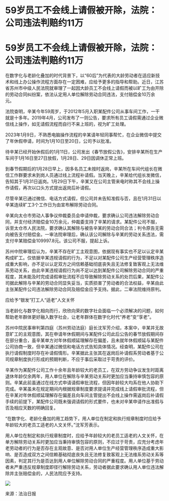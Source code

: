 # 59岁员工不会线上请假被开除，法院：公司违法判赔约11万

# 59岁员工不会线上请假被开除，法院：公司违法判赔约11万

在数字化与老龄化叠加的时代背景下，以“60后”为代表的大龄劳动者在适应新技术和线上办公操作流程方面存在一定困难，应给予更多的指导和帮助。近日，江苏省苏州市中级人民法院就审理了一起因大龄员工不会线上请假而被以旷工为由开除的劳动合同纠纷案，依法认定用人单位解除劳动合同违法，支付赔偿金10万余元。

法院查明，辛某今年59周岁，于2012年5月入职某配件公司从事车间工作，一干就是十多年。2019年4月，公司发布了一则公告，要求所有员工请假需通过企业微信线上操作，如无请假流程而自行不来上班的，视为旷工处理。

2023年1月9日，不熟悉电脑操作流程的辛某请年轻同事帮忙，在企业微信中提交了年休假申请，时间为1月10日至20日，公司予以批准。

待辛某已经开始休假后的1月11日，公司发出《春节放假公告》，安排辛某所在生产车间于1月16日至27日放假，1月28日、29日因调休正常上班。

到春节假期后的1月28日早上，因多名员工未按时返岗，辛某所在车间代组长在微信工作群要求未到岗人员通过线上流程补请假。当天晚上，辛某给代组长发微信，告知其于1月31日返岗。1月29日下午，辛某又在公司主管来电时称其不会线上操作请假，再次以口头方式提出返岗后补请假。

尽管辛某已通过微信、电话方式请假，但公司并未告知准假与否，且在1月31日以辛某连续旷工3个工作日为由宣布解除劳动合同。

辛某向太仓市劳动人事争议仲裁委员会申请仲裁，要求确认公司违法解除劳动合同，并支付经济赔偿金10万余元，仲裁委支持了辛某的请求。某配件公司不服，诉至太仓市人民法院，要求确认其解除与被告辛某的劳动合同合法；判令原告无需向被告支付赔偿金。一审法院审理后，确认该公司解除与辛某的劳动关系违法，需支付辛某赔偿金109997.8元。该公司不服，提起上诉。

苏州中院审理后认为，辛某不存在旷工主观意图，依据现有事实也不足以认定辛某构成旷工。仅依据辛某违规请假的行为，不足以对某配件公司生产经营管理秩序造成重大影响，亦不足以认定双方之间信赖基础彻底丧失且无法修复致客观上无法维系劳动关系，由此辛某违规请假行为尚不足以达到某配件公司解除劳动合同的严重程度，其未能及时完成请假审批流程不应导致解除劳动关系的处罚后果，某配件公司据此解除与辛某的劳动合同显失妥当，实质损害了劳动者的合法权益，辛某由此主张某配件公司违法解除劳动合同及赔偿金应予支持。据此，二审法院维持原判。

应给予“银发”打工人“适老”人文关怀

当老龄化与数字化相向而行，欣欣向荣的数字社会面临一个必须解决的问题，如何帮助老年群体更好融入数字社会，让老年群体在数字化时代“养老”变“享老”。

苏州中院民事审判第四庭（苏州劳动法庭）庭长沈军芳介绍，本案中，辛某并无故意旷工的主观意图，其在申请年休假期间与某配件公司此后公告的春节放假期间存在部分重合，虽辛某单方对年休假顺延理解存在偏差，且未就年休假顺延与某配件公司协商一致，但辛某通过微信和电话方式告知具体情况。经查明，某配件公司在执行请假制度时存在补请假情形。辛某据此主张其在返岗后补请假系劳动者基于公司规章制度执行形成的预期判断，不应于事后采取过于苛责的评价。

辛某作为某配件公司工作十余年且年龄较大的老员工，在双方劳动争议发生时距离退休年龄仅余两年，用人单位在解除与辛某劳动关系时更加应当秉持审慎包容的原则。辛某此前虽通过在线方式申请请假审批流程，但因年龄较大均系在他人协助下完成。辛某虽未在规定期间内根据规章制度要求提请并完成线上请假审批流程，但在辛某对年休假顺延理解存在偏差且向车间主管提出不会线上操作需返岗后补请假手续的前提下，某配件公司既未强调请假的形式要件，也未对辛某申请作出准假与否及相应天数的明确回复。

“在数字化、老龄化叠加的用工趋势下，用人单位在制定和执行规章制度时应给予年龄较大的老员工适老的人文关怀。”沈军芳表示。

用人单位在制定和执行规章制度时，应给予年龄较大的老员工适老的人文关怀，在单方解除劳动关系时更加应当秉持审慎包容的原则，不应过于苛责，应充分考虑年老劳动者的行为是否存在主观故意、是否对用人单位生产经营管理秩序造成重大影响、是否造成双方之间信赖基础彻底丧失且无法修复致客观上无法维系劳动关系等因素，判定其行为是否达到用人单位解除劳动合同的严重程度。用人单位基于劳动者未严重违反规章制度即径行解除劳动关系，劳动者据此要求确认用人单位违法解除并主张赔偿金的，人民法院应予支持。

![](https://inews.gtimg.com/om_bt/O-FD6kIPoN3RPyIbZBOFtR_NertNDqpbZ9UdQdEt7_1YEAA/1000)

来源：法治日报

